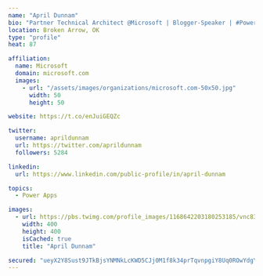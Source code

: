 ```yaml
---
name: "April Dunnam"
bio: "Partner Technical Architect @Microsoft | Blogger-Speaker | #PowerApps, #PowerAutomate, #Office365, #SharePoint | #WIT | #Karaoke Queen"
location: Broken Arrow, OK
type: "profile"
heat: 87

affiliation:
  name: Microsoft
  domain: microsoft.com
  images:
    - url: "/assets/images/organizations/microsoft.com-50x50.jpg"
      width: 50
      height: 50

website: https://t.co/enJuiGEQZc

twitter:
  username: aprildunnam
  url: https://twitter.com/aprildunnam
  followers: 5284

linkedin:
  url: https://www.linkedin.com/public-profile/in/april-dunnam

topics:
  - Power Apps

images:
  - url: https://pbs.twimg.com/profile_images/1168642203180253185/vnc83eOg_400x400.jpg
    width: 400
    height: 400
    isCached: true
    title: "April Dunnam"

secured: "ueyX2Y8Sust9JTkBjsYNMNkLcKWD5CJj0M1f8k34prTqvnpgiY8Uq0ROwYdgYdQ4IAoQQLr3fZ+0AnO1Upf/dq7l+ke3fg8G8nfxoXUtX9QYRDlfG2XssQVoRdqsl6FZQoNjhv4CL2bUUTIZ+LDEHxfThkZv2pfDvCJhQp2GUUVVO+EyVNhbYsKNwsXlRK1c50vzTzXs6YSRt2nRaxtGjKJalI2R9a1ZrpyT9OooWEk55oXF2KrWlIKn8ZUvhHxPFyl1APxs/X50Xm60K39Gz/j9XkNruNS2T4F5uoeWKiwsCtc7AkFxij9qPPYpBUTdpUXZfpQozQFiGPYaPazS4ZuKwyzkyHR98OlhVz/cZ2KvoNXyBrqYu1tOza49evAnSgRwNC/gC6xwOFOVw7QJzn0tAcmWrC4kqDbyHIprPpw=;3FtiUkR3q1BNqBsHuzDPaw=="
---
```


